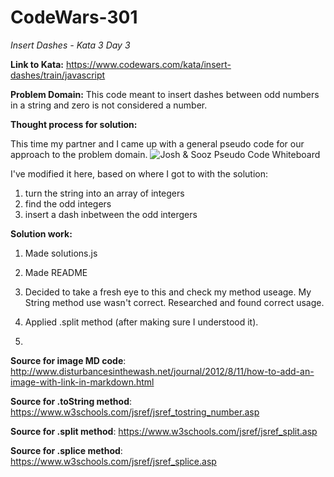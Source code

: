 # CodeWars-301
*Insert Dashes - Kata 3 Day 3*

**Link to Kata:** https://www.codewars.com/kata/insert-dashes/train/javascript

**Problem Domain:** This code meant to insert dashes between odd numbers in a string and zero is not considered a number. 

**Thought process for solution:**

This time my partner and I came up with a general pseudo code for our approach to the problem domain.
![Josh & Sooz Pseudo Code Whiteboard](/CodeWars_Josh_Sooz.jpg)

I've modified it here, based on where I got to with the solution:
1. turn the string into an array of integers
2. find the odd integers
3. insert a dash inbetween the odd intergers

**Solution work:**
1. Made solutions.js

2. Made README

3. Decided to take a fresh eye to this and check my method useage. My String method use wasn't correct. Researched and found correct usage. 

4.  Applied .split method (after making sure I understood it).

5. 

**Source for image MD code**: http://www.disturbancesinthewash.net/journal/2012/8/11/how-to-add-an-image-with-link-in-markdown.html

**Source for .toString method**:
https://www.w3schools.com/jsref/jsref_tostring_number.asp 

**Source for .split method**:
https://www.w3schools.com/jsref/jsref_split.asp

**Source for .splice method**:
https://www.w3schools.com/jsref/jsref_splice.asp

